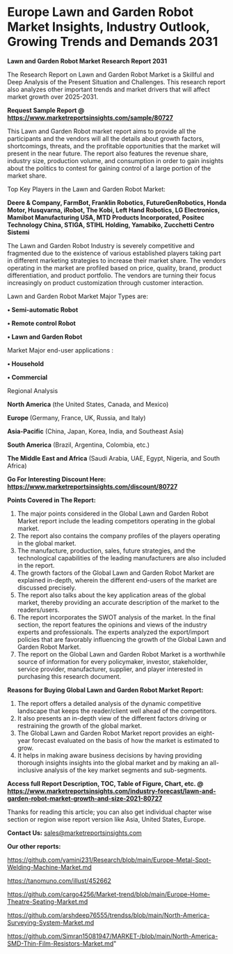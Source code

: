   # Europe Lawn and Garden Robot Market Insights, Industry Outlook, Growing Trends and Demands 2031

<strong>Lawn and Garden Robot Market Research Report 2031</strong>

The Research Report on Lawn and Garden Robot Market is a Skillful and Deep Analysis of the Present Situation and Challenges. This research report also analyzes other important trends and market drivers that will affect market growth over 2025-2031.

<strong>Request Sample Report @ <a href=https://www.marketreportsinsights.com/sample/80727>https://www.marketreportsinsights.com/sample/80727</a></strong>

This Lawn and Garden Robot market report aims to provide all the participants and the vendors will all the details about growth factors, shortcomings, threats, and the profitable opportunities that the market will present in the near future. The report also features the revenue share, industry size, production volume, and consumption in order to gain insights about the politics to contest for gaining control of a large portion of the market share.

Top Key Players in the Lawn and Garden Robot Market:

<strong>Deere & Company, FarmBot, Franklin Robotics, FutureGenRobotics, Honda Motor, Husqvarna, iRobot, The Kobi, Left Hand Robotics, LG Electronics, Mamibot Manufacturing USA, MTD Products Incorporated, Positec Technology China, STIGA, STIHL Holding, Yamabiko, Zucchetti Centro Sistemi</strong>

The Lawn and Garden Robot Industry is severely competitive and fragmented due to the existence of various established players taking part in different marketing strategies to increase their market share. The vendors operating in the market are profiled based on price, quality, brand, product differentiation, and product portfolio. The vendors are turning their focus increasingly on product customization through customer interaction.

Lawn and Garden Robot Market Major Types are:

<strong>• Semi-automatic Robot

• Remote control Robot

• Lawn and Garden Robot</strong>

Market Major end-user applications :

<strong>• Household

• Commercial</strong>

Regional Analysis

</u><strong><b>North America</b></strong> (the United States, Canada, and Mexico)

<strong><b>Europe </b></strong>(Germany, France, UK, Russia, and Italy)

<strong><b>Asia-Pacific</b></strong> (China, Japan, Korea, India, and Southeast Asia)

<strong><b>South America</b></strong> (Brazil, Argentina, Colombia, etc.)

<strong><b>The Middle East and Africa</b></strong> (Saudi Arabia, UAE, Egypt, Nigeria, and South Africa)

<strong>Go For Interesting Discount Here: <a href=https://www.marketreportsinsights.com/discount/80727>https://www.marketreportsinsights.com/discount/80727</a></strong>

<strong>Points Covered in The Report:</strong>
<ol>
  <li>The major points considered in the Global Lawn and Garden Robot Market report include the leading competitors operating in the global market.</li>
  <li>The report also contains the company profiles of the players operating in the global market.</li>
  <li>The manufacture, production, sales, future strategies, and the technological capabilities of the leading manufacturers are also included in the report.</li>
  <li>The growth factors of the Global Lawn and Garden Robot Market are explained in-depth, wherein the different end-users of the market are discussed precisely.</li>
  <li>The report also talks about the key application areas of the global market, thereby providing an accurate description of the market to the readers/users.</li>
  <li>The report incorporates the SWOT analysis of the market. In the final section, the report features the opinions and views of the industry experts and professionals. The experts analyzed the export/import policies that are favorably influencing the growth of the Global Lawn and Garden Robot Market.</li>
  <li>The report on the Global Lawn and Garden Robot Market is a worthwhile source of information for every policymaker, investor, stakeholder, service provider, manufacturer, supplier, and player interested in purchasing this research document.</li>
</ol>
<strong>Reasons for Buying Global Lawn and Garden Robot Market Report:</strong>

<ol>
  <li>The report offers a detailed analysis of the dynamic competitive landscape that keeps the reader/client well ahead of the competitors.</li>
  <li>It also presents an in-depth view of the different factors driving or restraining the growth of the global market.</li>
  <li>The Global Lawn and Garden Robot Market report provides an eight-year forecast evaluated on the basis of how the market is estimated to grow.</li>
  <li>It helps in making aware business decisions by having providing thorough insights insights into the global market and by making an all-inclusive analysis of the key market segments and sub-segments.</li>
</ol>
<strong>Access full Report Description, TOC, Table of Figure, Chart, etc. @ <a href=https://www.marketreportsinsights.com/industry-forecast/lawn-and-garden-robot-market-growth-and-size-2021-80727>https://www.marketreportsinsights.com/industry-forecast/lawn-and-garden-robot-market-growth-and-size-2021-80727</a></strong>


Thanks for reading this article; you can also get individual chapter wise section or region wise report version like Asia, United States, Europe.

<strong>Contact Us:</strong>
sales@marketreportsinsights.com

<strong>Our other reports:</strong>

<a href=https://github.com/yamini231/Research/blob/main/Europe-Metal-Spot-Welding-Machine-Market.md>https://github.com/yamini231/Research/blob/main/Europe-Metal-Spot-Welding-Machine-Market.md</a>

<a href=https://tanomuno.com/illust/452662>https://tanomuno.com/illust/452662</a>

<a href=https://github.com/cargo4256/Market-trend/blob/main/Europe-Home-Theatre-Seating-Market.md>https://github.com/cargo4256/Market-trend/blob/main/Europe-Home-Theatre-Seating-Market.md</a>

<a href=https://github.com/arshdeep76555/trendss/blob/main/North-America-Surveying-System-Market.md>https://github.com/arshdeep76555/trendss/blob/main/North-America-Surveying-System-Market.md</a>

<a href=https://github.com/Simran15081947/MARKET-/blob/main/North-America-SMD-Thin-Film-Resistors-Market.md>https://github.com/Simran15081947/MARKET-/blob/main/North-America-SMD-Thin-Film-Resistors-Market.md</a>"

